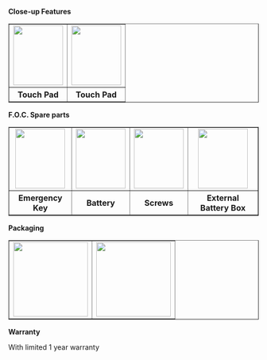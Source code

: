 **Close-up Features**
  <table width="500" border="1" cellspacing="1">
      <tr align="center" valign="middle">
      <td><img src="http://en.qnnimg.com/products-info/features-13.jpg" width="100" height="120" /></td>
      <td><img src="http://en.qnnimg.com/products-info/features-14.jpg" width="100" height="120" /></td>
      </tr>
      <tr align="center" valign="middle"><th>Touch Pad</th><th>Touch Pad</th></tr>
  </table>
  
**F.O.C. Spare parts**
  <table width="500" border="1" cellspacing="1">
      <tr align="center" valign="middle">
      <td><img src="http://en.qnnimg.com/products-info/foc-06.jpg" width="100" height="120" /></td>
      <td><img src="http://en.qnnimg.com/products-info/foc-02.jpg" width="100" height="120" /></td>
      <td><img src="http://en.qnnimg.com/products-info/foc-07.jpg" width="100" height="120" /></td>
      <td><img src="http://en.qnnimg.com/products-info/foc-04.jpg" width="100" height="120" /></td>
      </tr>
      <tr align="center" valign="middle"><th>Emergency Key</th><th>Battery</th><th>Screws</th><th>External Battery Box</th></tr>
  </table>

**Packaging**

  <table width="500" border="1" cellspacing="1">
      <tr align="center" valign="middle">
      <td><img src="http://en.qnnimg.com/products-info/packaging-06.jpg" width="150" height="150" /></td>
      <td><img src="http://en.qnnimg.com/products-info/packaging-09.jpg" width="150" height="150" /></td>
      </tr>
  </table>

**Warranty**

With limited 1 year warranty
